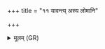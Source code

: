 +++
title = "११ यावन्त्य् अस्य लोमानि"

+++
<details><summary>मूलम् (GR)</summary>

यावन्त्य् अस्य लोमानि  
ब्रह्मास्तृणोति वेद्याम् ।  
तावतीर् अस्य धाराः  
समुद्रस्येवाक्षिताः ॥
</details>